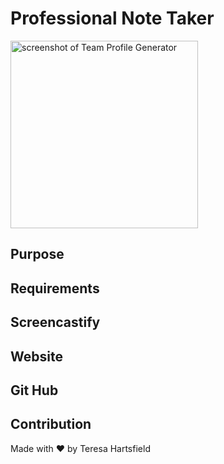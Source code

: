# Professional Note Taker

<img src="./img/readmegenerator.png" alt="screenshot of Team Profile Generator" height="300px"/>

## Purpose

## Requirements

## Screencastify

## Website

## Git Hub

## Contribution

Made with ❤️ by Teresa Hartsfield
